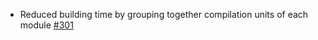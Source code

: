 - Reduced building time by grouping together compilation units of each module [#301](https://github.com/precice/openfoam-adapter/pull/301)
